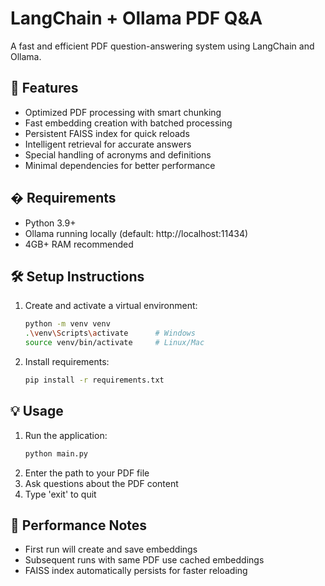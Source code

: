 # LangChain + Ollama PDF Q&A

A fast and efficient PDF question-answering system using LangChain and Ollama.

## 🚀 Features

- Optimized PDF processing with smart chunking
- Fast embedding creation with batched processing
- Persistent FAISS index for quick reloads
- Intelligent retrieval for accurate answers
- Special handling of acronyms and definitions
- Minimal dependencies for better performance

## � Requirements

- Python 3.9+
- Ollama running locally (default: http://localhost:11434)
- 4GB+ RAM recommended

## 🛠️ Setup Instructions

1. Create and activate a virtual environment:
   ```bash
   python -m venv venv
   .\venv\Scripts\activate      # Windows
   source venv/bin/activate     # Linux/Mac
   ```

2. Install requirements:
   ```bash
   pip install -r requirements.txt
   ```

## 💡 Usage

1. Run the application:
   ```bash
   python main.py
   ```
2. Enter the path to your PDF file
3. Ask questions about the PDF content
4. Type 'exit' to quit

## 🔄 Performance Notes

- First run will create and save embeddings
- Subsequent runs with same PDF use cached embeddings
- FAISS index automatically persists for faster reloading

